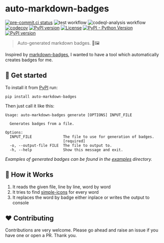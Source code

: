 # auto-markdown-badges

[![pre-commit.ci status](https://results.pre-commit.ci/badge/github/feluelle/auto-markdown-badges/main.svg)](https://results.pre-commit.ci/latest/github/feluelle/auto-markdown-badges/main)
![test workflow](https://github.com/feluelle/auto-markdown-badges/actions/workflows/test.yml/badge.svg)
![codeql-analysis workflow](https://github.com/feluelle/auto-markdown-badges/actions/workflows/codeql-analysis.yml/badge.svg)
[![codecov](https://codecov.io/gh/feluelle/auto-markdown-badges/branch/main/graph/badge.svg?token=J8UEP8IVY4)](https://codecov.io/gh/feluelle/auto-markdown-badges)
[![PyPI version](https://img.shields.io/pypi/v/auto-markdown-badges)](https://pypi.org/project/auto-markdown-badges/)
[![License](https://img.shields.io/pypi/l/auto-markdown-badges)](https://github.com/feluelle/auto-markdown-badges/blob/main/LICENSE)
[![PyPI - Python Version](https://img.shields.io/pypi/pyversions/auto-markdown-badges)](https://pypi.org/project/auto-markdown-badges/)
[![PyPI version](https://img.shields.io/pypi/dm/auto-markdown-badges)](https://pypi.org/project/auto-markdown-badges/)

> Auto-generated markdown badges. 🧙🖼

Inspired by [markdown-badges](https://github.com/Ileriayo/markdown-badges), I wanted to have a tool which automatically creates badges for me.

## 🚀 Get started

To install it from [PyPI](https://pypi.org/) run:

```console
pip install auto-markdown-badges
```

Then just call it like this:

```console
Usage: auto-markdown-badges generate [OPTIONS] INPUT_FILE

  Generates badges from a file.

Options:
  INPUT_FILE              The file to use for generation of badges.
                          [required]
  -o, --output-file FILE  The file to output to.
  -h, --help              Show this message and exit.
```

_Examples of generated badges can be found in the [examples](examples) directory._

## 🤔 How it Works

1. It reads the given file, line by line, word by word
1. It tries to find [simple-icons](https://github.com/simple-icons/simple-icons) for every word
1. It replaces the word by badge either inplace or writes the output to console

## ❤️ Contributing

Contributions are very welcome. Please go ahead and raise an issue if you have one or open a PR. Thank you.
